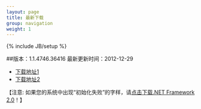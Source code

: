 ```yaml
---
layout: page
title: 最新下载
group: navigation
weight: 1
---
```


{% include JB/setup %}

##版本：1.1.4746.36416 最新更新时间：2012-12-29

  - <a href="http://pan.baidu.com/share/link?shareid=160496&uk=4213912968" target="_blank">下载地址1</a>
  - <a href="http://l2.yunpan.cn/lk/QkB9r5kMrARuU" target="_blank">下载地址2</a>
  
【注意: 如果您的系统中出现“初始化失败”的字样，请<a href="http://download.microsoft.com/download/c/6/e/c6e88215-0178-4c6c-b5f3-158ff77b1f38/NetFx20SP2_x86.exe" target="_blank">点击下载.NET Framework 2.0</a>！】
